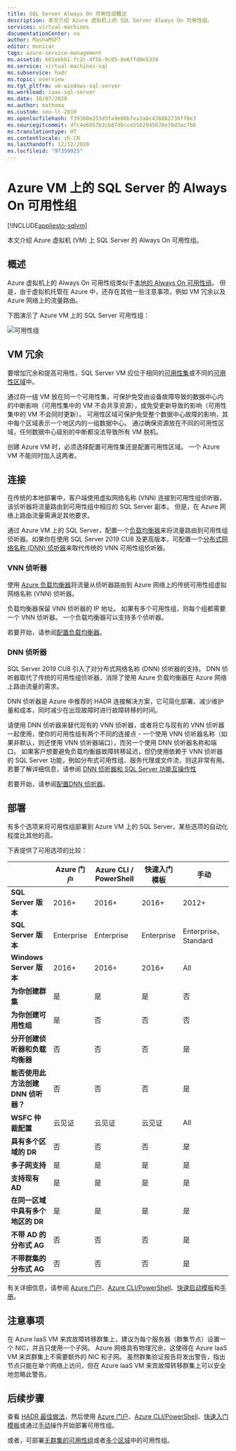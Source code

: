 ```yaml
---
title: SQL Server Always On 可用性组概述
description: 本文介绍 Azure 虚拟机上的 SQL Server Always On 可用性组。
services: virtual-machines
documentationCenter: na
author: MashaMSFT
editor: monicar
tags: azure-service-management
ms.assetid: 601eebb1-fc2c-4f5b-9c05-0e6ffd0e5334
ms.service: virtual-machines-sql
ms.subservice: hadr
ms.topic: overview
ms.tgt_pltfrm: vm-windows-sql-server
ms.workload: iaas-sql-server
ms.date: 10/07/2020
ms.author: mathoma
ms.custom: seo-lt-2019
ms.openlocfilehash: f39380e253d3fa9e86bfea3a8c436862738ff8e3
ms.sourcegitcommit: dfc4e6b57b2cb87dbcce5562945678e76d3ac7b6
ms.translationtype: HT
ms.contentlocale: zh-CN
ms.lasthandoff: 12/12/2020
ms.locfileid: "97359925"
---
```

# <a name="always-on-availability-group-on-sql-server-on-azure-vms"></a>Azure VM 上的 SQL Server 的 Always On 可用性组
[!INCLUDE[appliesto-sqlvm](../../includes/appliesto-sqlvm.md)]

本文介绍 Azure 虚拟机 (VM) 上 SQL Server 的 Always On 可用性组。 

## <a name="overview"></a>概述

Azure 虚拟机上的 Always On 可用性组类似于[本地的 Always On 可用性组](/sql/database-engine/availability-groups/windows/always-on-availability-groups-sql-server)。 但是，由于虚拟机托管在 Azure 中，还存在其他一些注意事项，例如 VM 冗余以及 Azure 网络上的流量路由。 

下图演示了 Azure VM 上的 SQL Server 可用性组：

![可用性组](./media/availability-group-overview/00-EndstateSampleNoELB.png)


## <a name="vm-redundancy"></a>VM 冗余 

要增加冗余和提高可用性，SQL Server VM 应位于相同的[可用性集](../../../virtual-machines/windows/tutorial-availability-sets.md#availability-set-overview)或不同的[可用性区域](../../../availability-zones/az-overview.md)中。

通过将一组 VM 放在同一个可用性集，可保护免受由设备故障导致的数据中心内的中断影响（可用性集中的 VM 不会共享资源），或免受更新导致的影响（可用性集中的 VM 不会同时更新）。 可用性区域可保护免受整个数据中心故障的影响，其中每个区域表示一个地区内的一组数据中心。  通过确保资源放在不同的可用性区域，任何数据中心级别的中断都没法导致所有 VM 脱机。

创建 Azure VM 时，必须选择配置可用性集还是配置可用性区域。  一个 Azure VM 不能同时加入这两者。


## <a name="connectivity"></a>连接 

在传统的本地部署中，客户端使用虚拟网络名称 (VNN) 连接到可用性组侦听器，该侦听器将流量路由到可用性组中相应的 SQL Server 副本。 但是，在 Azure 网络上路由流量需满足其他要求。 

通过 Azure VM 上的 SQL Server，配置一个[负载均衡器](availability-group-vnn-azure-load-balancer-configure.md)来将流量路由到可用性组侦听器。如果你在使用 SQL Server 2019 CU8 及更高版本，可配置一个[分布式网络名称 (DNN) 侦听器](availability-group-distributed-network-name-dnn-listener-configure.md)来取代传统的 VNN 可用性组侦听器。 


### <a name="vnn-listener"></a>VNN 侦听器 

使用 [Azure 负载均衡器](../../../load-balancer/load-balancer-overview.md)将流量从侦听器路由到 Azure 网络上的传统可用性组虚拟网络名称 (VNN) 侦听器。 

负载均衡器保留 VNN 侦听器的 IP 地址。 如果有多个可用性组，则每个组都需要一个 VNN 侦听器。 一个负载均衡器可以支持多个侦听器。

若要开始，请参阅[配置负载均衡器](availability-group-vnn-azure-load-balancer-configure.md)。 

### <a name="dnn-listener"></a>DNN 侦听器

SQL Server 2019 CU8 引入了对分布式网络名称 (DNN) 侦听器的支持。 DNN 侦听器取代了传统的可用性组侦听器，消除了使用 Azure 负载均衡器在 Azure 网络上路由流量的需求。 

DNN 侦听器是 Azure 中推荐的 HADR 连接解决方案，它可简化部署、减少维护量和成本，同时减少在出现故障时进行故障转移的时间。 

请使用 DNN 侦听器来替代现有的 VNN 侦听器，或者将它与现有的 VNN 侦听器一起使用，使你的可用性组有两个不同的连接点 - 一个使用 VNN 侦听器名称（如果非默认，则还使用 VNN 侦听器端口），而另一个使用 DNN 侦听器名称和端口。 如果客户想要避免负载均衡器故障转移延迟，但仍使用依赖于 VNN 侦听器的 SQL Server 功能，例如分布式可用性组、服务代理或文件流，则这非常有用。 若要了解详细信息，请参阅 [DNN 侦听器和 SQL Server 功能互操作性](availability-group-dnn-interoperability.md)

若要开始，请参阅[配置DNN 侦听器](availability-group-distributed-network-name-dnn-listener-configure.md)。


## <a name="deployment"></a>部署 

有多个选项来将可用性组部署到 Azure VM 上的 SQL Server，某些选项的自动化程度比其他的高。 

下表提供了可用选项的比较：

| | Azure 门户 | Azure CLI / PowerShell | 快速入门模板 | 手动 |
|---------|---------|---------|---------|---------|
|**SQL Server 版本** |2016+ |2016+|2016+|2012+|
|**SQL Server 版本** |Enterprise |Enterprise |Enterprise |Enterprise、Standard|
|**Windows Server 版本**| 2016+ | 2016+ | 2016+ | All|
|**为你创建群集**|是|是 | 是 |否|
|**为你创建可用性组** |是 |否|否|否|
|**分开创建侦听器和负载均衡器** |否|否|否|是|
|**能否使用此方法创建 DNN 侦听器？**|否|否|否|是|
|**WSFC 仲裁配置**|云见证|云见证|云见证|All|
|**具有多个区域的 DR** |否|否|否|是|
|**多子网支持** |是|是|是|是|
|**支持现有 AD**|是|是|是|是|
|**在同一区域中具有多个地区的 DR**|是|是|是|是|
|**不带 AD 的分布式 AG**|否|否|否|是|
|**不带群集的分布式 AG** |否|否|否|是|

有关详细信息，请参阅 [Azure 门户](availability-group-azure-portal-configure.md)、[Azure CLI/PowerShell](./availability-group-az-commandline-configure.md)、[快速启动模板](availability-group-quickstart-template-configure.md)和[手册](availability-group-manually-configure-prerequisites-tutorial.md)。

## <a name="considerations"></a>注意事项 

在 Azure IaaS VM 来宾故障转移群集上，建议为每个服务器（群集节点）设置一个 NIC，并且只使用一个子网。 Azure 网络具有物理冗余，这使得在 Azure IaaS VM 来宾群集上不需要额外的 NIC 和子网。 虽然群集验证报告将发出警告，指出节点只能在单个网络上访问，但在 Azure IaaS VM 来宾故障转移群集上可以安全地忽略此警告。 

## <a name="next-steps"></a>后续步骤

查看 [HADR 最佳做法](hadr-cluster-best-practices.md)，然后使用 [Azure 门户](availability-group-azure-portal-configure.md)、[Azure CLI/PowerShell](./availability-group-az-commandline-configure.md)、[快速入门模板](availability-group-quickstart-template-configure.md)或通过[手动](availability-group-manually-configure-prerequisites-tutorial.md)操作开始部署可用性组。

或者，可部署[无群集的可用性组](availability-group-clusterless-workgroup-configure.md)或者[多个区域](availability-group-manually-configure-multiple-regions.md)中的可用性组。
